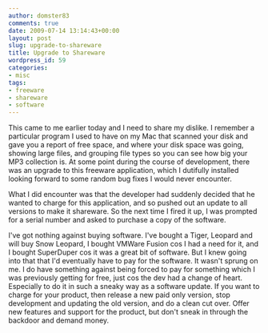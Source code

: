 ```yaml
---
author: domster83
comments: true
date: 2009-07-14 13:14:43+00:00
layout: post
slug: upgrade-to-shareware
title: Upgrade to Shareware
wordpress_id: 59
categories:
- misc
tags:
- freeware
- shareware
- software
---
```


This came to me earlier today and I need to share my dislike. I remember a particular program I used to have on my Mac that scanned your disk and gave you a report of free space, and where your disk space was going, showing large files, and grouping file types so you can see how big your MP3 collection is.
At some point during the course of development, there was an upgrade to this freeware application, which I dutifully installed looking forward to some random bug fixes I would never encounter.




What I did encounter was that the developer had suddenly decided that he wanted to charge for this application, and so pushed out an update to all versions to make it shareware. So the next time I fired it up, I was prompted for a serial number and asked to purchase a copy of the software.




I've got nothing against buying software. I've bought a Tiger, Leopard and will buy Snow Leopard, I bought VMWare Fusion cos I had a need for it, and I bought SuperDuper cos it was a great bit of software. But I knew going into that that I'd eventually have to pay for the software. It wasn't sprung on me.
I do have something against being forced to pay for something which I was previously getting for free, just cos the dev had a change of heart. Especially to do it in such a sneaky way as a software update. If you want to charge for your product, then release a new paid only version, stop development and updating the old version, and do a clean cut over. Offer new features and support for the product, but don't sneak in through the backdoor and demand money.
